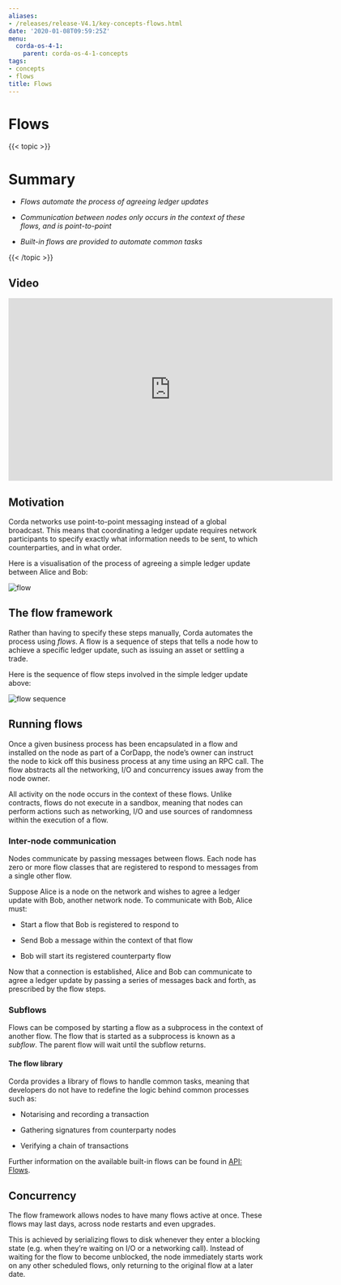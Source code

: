 ```yaml
---
aliases:
- /releases/release-V4.1/key-concepts-flows.html
date: '2020-01-08T09:59:25Z'
menu:
  corda-os-4-1:
    parent: corda-os-4-1-concepts
tags:
- concepts
- flows
title: Flows
---
```



# Flows


{{< topic >}}
# Summary


* *Flows automate the process of agreeing ledger updates*


* *Communication between nodes only occurs in the context of these flows, and is point-to-point*


* *Built-in flows are provided to automate common tasks*



{{< /topic >}}
## Video

<iframe src="https://player.vimeo.com/video/214046145" width="640" height="360" frameborder="0" webkitallowfullscreen="true" mozallowfullscreen="true" allowfullscreen="true"></iframe>


<p></p>

## Motivation

Corda networks use point-to-point messaging instead of a global broadcast. This means that coordinating a ledger update
                requires network participants to specify exactly what information needs to be sent, to which counterparties, and in
                what order.

Here is a visualisation of the process of agreeing a simple ledger update between Alice and Bob:

![flow](/en/images/flow.gif "flow")
## The flow framework

Rather than having to specify these steps manually, Corda automates the process using *flows*. A flow is a sequence
                of steps that tells a node how to achieve a specific ledger update, such as issuing an asset or settling a trade.

Here is the sequence of flow steps involved in the simple ledger update above:

![flow sequence](/en/images/flow-sequence.png "flow sequence")
## Running flows

Once a given business process has been encapsulated in a flow and installed on the node as part of a CorDapp, the node’s
                owner can instruct the node to kick off this business process at any time using an RPC call. The flow abstracts all
                the networking, I/O and concurrency issues away from the node owner.

All activity on the node occurs in the context of these flows. Unlike contracts, flows do not execute in a sandbox,
                meaning that nodes can perform actions such as networking, I/O and use sources of randomness within the execution of a
                flow.


### Inter-node communication

Nodes communicate by passing messages between flows. Each node has zero or more flow classes that are registered to
                    respond to messages from a single other flow.

Suppose Alice is a node on the network and wishes to agree a ledger update with Bob, another network node. To
                    communicate with Bob, Alice must:


* Start a flow that Bob is registered to respond to


* Send Bob a message within the context of that flow


* Bob will start its registered counterparty flow


Now that a connection is established, Alice and Bob can communicate to agree a ledger update by passing a series of
                    messages back and forth, as prescribed by the flow steps.


### Subflows

Flows can be composed by starting a flow as a subprocess in the context of another flow. The flow that is started as
                    a subprocess is known as a *subflow*. The parent flow will wait until the subflow returns.


#### The flow library

Corda provides a library of flows to handle common tasks, meaning that developers do not have to redefine the
                        logic behind common processes such as:


* Notarising and recording a transaction


* Gathering signatures from counterparty nodes


* Verifying a chain of transactions


Further information on the available built-in flows can be found in [API: Flows](api-flows.md).


## Concurrency

The flow framework allows nodes to have many flows active at once. These flows may last days, across node restarts and even upgrades.

This is achieved by serializing flows to disk whenever they enter a blocking state (e.g. when they’re waiting on I/O
                or a networking call). Instead of waiting for the flow to become unblocked, the node immediately starts work on any
                other scheduled flows, only returning to the original flow at a later date.



